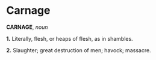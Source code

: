 # Carnage

**CARNAGE**, _noun_

**1.** Literally, flesh, or heaps of flesh, as in shambles.

**2.** Slaughter; great destruction of men; havock; massacre.